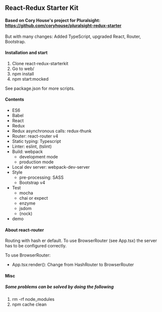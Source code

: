 ## React-Redux Starter Kit

#### Based on Cory House's project for Pluralsight: https://github.com/coryhouse/pluralsight-redux-starter

But with many changes: Added TypeScript, upgraded React, Router, Bootstrap.


#### Installation and start

1. Clone react-redux-starterkit
1. Go to web/
1. npm install
1. npm start:mocked

See package.json for more scripts.


#### Contents

* ES6
* Babel
* React
* Redux
* Redux asynchronous calls: redux-thunk
* Router: react-router v4
* Static typing: Typescript
* Linter: eslint, (tslint)
* Build: webpack
  * development mode
  * production mode
* Local dev server: webpack-dev-server
* Style
  * pre-processing: SASS
  * Bootstrap v4
* Test
  * mocha
  * chai or expect
  * enzyme
  * jsdom
  * (nock)
* demo

#### About react-router

Routing with hash er default. To use BrowserRouter (see App.tsx) the server has to be configured correctly.

To use BrowserRouter:

* App.tsx:render(): Change from HashRouter to BrowserRouter


#### Misc

##### Some problems can be solved by doing the following

1. rm -rf node_modules
1. npm cache clean
